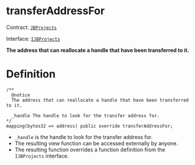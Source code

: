 # transferAddressFor

Contract: [`JBProjects`](../)

Interface: [`IJBProjects`](../../../interfaces/ijbprojects.md)

**The address that can reallocate a handle that have been transferred to it.**

# Definition

```solidity
/** 
  @notice 
  The address that can reallocate a handle that have been transferred to it.

  _handle The handle to look for the transfer address for.
*/
mapping(bytes32 => address) public override transferAddressFor;
```

* `_handle` is the handle to look for the transfer address for.
* The resulting view function can be accessed externally by anyone.
* The resulting function overrides a function definition from the `IJBProjects` interface.

